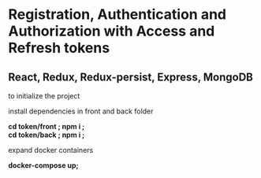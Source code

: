# Registration, Authentication and Authorization with Access and Refresh tokens
## React, Redux, Redux-persist, Express, MongoDB

<p>to initialize the project</p> 
<p>install dependencies in front and back folder</p> 
<strong>cd token/front ; npm i ;</strong><br/>
<strong>cd token/back ; npm i ;</strong>
<p>expand docker containers</p>
<strong>docker-compose up;</strong>
